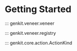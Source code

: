 # Getting Started

::: genkit.veneer.veneer

::: genkit.veneer.registry

::: genkit.core.action.ActionKind
